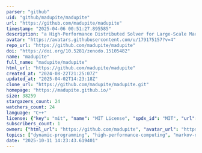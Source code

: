 ```yaml
---
parser: "github"
uid: "github/madupite/madupite"
url: "https://github.com/madupite/madupite"
timestamp: "2025-04-06 00:51:27.895585"
description: "a High-Performance Distributed Solver for Large-Scale Markov Decision Processes (MDP) relying on Inexact Policy Iteration; for Python and C++"
avatar: "https://avatars.githubusercontent.com/u/179175157?v=4"
repo_url: "https://github.com/madupite/madupite"
doi: "https://doi.org/10.5281/zenodo.15105482"
name: "madupite"
full_name: "madupite/madupite"
html_url: "https://github.com/madupite/madupite"
created_at: "2024-08-22T21:25:07Z"
updated_at: "2025-04-02T14:23:18Z"
clone_url: "https://github.com/madupite/madupite.git"
homepage: "https://madupite.github.io/"
size: 38259
stargazers_count: 24
watchers_count: 24
language: "C++"
license: {"key": "mit", "name": "MIT License", "spdx_id": "MIT", "url": "https://api.github.com/licenses/mit", "node_id": "MDc6TGljZW5zZTEz"}
subscribers_count: 1
owner: {"html_url": "https://github.com/madupite", "avatar_url": "https://avatars.githubusercontent.com/u/179175157?v=4", "login": "madupite", "type": "Organization"}
topics: ["dynamic-programming", "high-performance-computing", "markov-decision-processes", "mdp", "mpi", "nanobind", "optimal-control", "petsc", "stochastic-optimization", "ethz", "policy-iteration", "optimization", "solver", "stochastic-optimal-control", "cpp", "python", "python3", "mdpsolver"]
date: "2025-10-11 14:23:43.619401"
---
```

